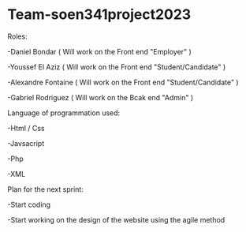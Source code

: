 # Team-soen341project2023


Roles: 

-Daniel Bondar ( Will work on the Front end "Employer" )

-Youssef El Aziz ( Will work on the Front end "Student/Candidate" ) 

-Alexandre Fontaine ( Will work on the Front end "Student/Candidate" )

-Gabriel Rodriguez ( Will work on the Bcak end "Admin" )


Language of programmation used: 

-Html / Css

-Javsacript

-Php

-XML


Plan for the next sprint:

-Start coding 

-Start working on the design of the website using the agile method
